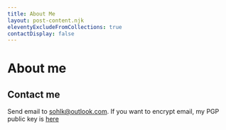 ```yaml
---
title: About Me
layout: post-content.njk
eleventyExcludeFromCollections: true
contactDisplay: false
---
```


# About me

## Contact me
Send email to sohlk@outlook.com. If you want to encrypt email, my PGP public key is [here](/assets/pub.asc)
